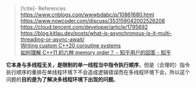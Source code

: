 
> [!cite]- References  
> <https://www.cnblogs.com/wwwbdabc/p/10861680.html>  
> <https://www.nowcoder.com/discuss/353159042002526208>  
> <https://cloud.tencent.com/developer/article/1795692>  
> <https://blog.kitlau.dev/posts/what-is-asynchronous-is-it-multi-threading-or-async-await/>  
> [Writing custom C++20 coroutine systems](<https://www.chiark.greenend.org.uk/~sgtatham/quasiblog/coroutines-c++20/>)  
> [如何理解 C++11 的六种 memory order？ - 知乎用户的回答 - 知乎](https://www.zhihu.com/question/24301047/answer/1193956492)  


**它本身与多线程无关，是限制的单一线程当中指令执行顺序**。但是（合理的）指令执行顺序的重排在单线程环境下不会造成逻辑错误而在多线程环境下会，所以这个问题的**目的是为了解决多线程环境下出现的问题**。